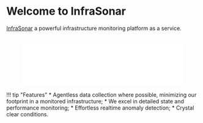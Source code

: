 # Welcome to InfraSonar

[InfraSonar](https://infrasonar.com) a powerful infrastructure monitoring platform as a service.

<figure markdown="1">
  <img src="images/infrasonar-banner.svg"  style="margin-top:16px;"/>
</figure>

!!! tip "Features"
    * Agentless data collection where possible, minimizing our footprint in a monitored infrastructure;
    * We excel in detailed state and performance monitoring;
    * Effortless realtime anomaly detection;
    * Crystal clear conditions.

